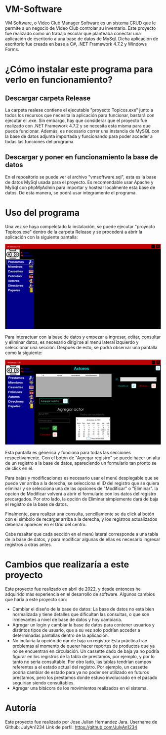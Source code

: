 # VM-Software

VM Software, o Video Club Manager Software es un sistema CRUD que le permite a un negocio de Video Club controlar su inventario. Este proyecto fue realizado como un trabajo escolar que planteaba conectar una aplicación de escritorio a una base de datos de MySql. Dicha aplicación de escritorio fue creada en base a C#, .NET Framework 4.7.2 y Windows Forms.

# ¿Cómo instalar este programa para verlo en funcionamiento?
## Descargar carpeta Release

La carpeta realese contiene el ejecutable "proyecto Topicos.exe" junto a todos los recursos que necesita la aplicación para funcionar, bastará con ejecutar el .exe. Sin embargo, hay que considerar que el proyecto fue realizado con .NET Framework 4.7.2 y se necesita esta misma para que pueda funcionar. Además, es necesario correr una instancia de MySQL con la base de datos adjunta importada y funcionando para poder acceder a todas las funciones del programa.

## Descargar y poner en funcionamiento la base de datos
En el repositorio se puede ver el archivo "vmsoftware.sql", esta es la base de datos MySql usada para el proyecto. Es recomendable usar Apache y MySql con phpMyAdmin para importar y hostear localmente esta base de datos. De esta manera, se podrá usar integramente el programa.

# Uso del programa
Una vez se haya compeletado la instalación, se puede ejecutar "proyecto Topicos.exe" dentro de la carpeta Release y se procederá a abrir la aplicación con la siguiente pantalla:

<p align="center">
  <img src="/ImagenesReadme/Principal.png" alt="Pantalla principal">
</p>

Para interactuar con la base de datos y empezar a ingresar, editar, consultar y eliminar datos, es necesario dirigirse al menú lateral izquierdo y seleccionar una sección. Después de esto, se podrá observar una pantalla como la siguiente:

<p align="center">
  <img src="/ImagenesReadme/Registros.png" alt="Pantalla génerica de CRUD">
</p>

Esta pantalla es génerica y funciona para todas las secciones respectivamente. Con el botón de "Agregar registro" se puede hacer un alta de un registro a la base de datos, apareciendo un formulario tan pronto se de click en él. 

Para bajas y modificaciones es necesario usar el menú desplegable que se puede ver arriba a la derecha, se selecciona el ID del registro que se quiera eliminar y se selecciona una de las opciones de "Modificar" o "Eliminar". la opcion de Modificar volverá a abrir el formulario con los datos del registro precargados. Por otro lado, la opción de Eliminar simplemente dará de baja el registro de la base de datos.

Finalmente, para realizar una consulta, sencillamente se da click al botón con el simbolo de recargar arriba a la derecha, y los registros actualizados deberían aparecer en el Grid del centro.

Cabe resaltar que cada sección en el menú lateral corresponde a una tabla de la base de datos, y para modificar algunas de ellas es necesario ingresar registros a otras antes.

# Cambios que realizaría a este proyecto
Este proyecto fue realizado en abril de 2022, y desde entonces he adquirido más experiencia en el desarrollo de software. Algunos cambios que haría a este proyecto son:
- Cambiar el diseño de la base de datos: La base de datos no está bien normalizada y tiene detalles que dificultan las consultas, o que son irrelevantes a nivel de base de datos y hoy cambiaría.
- Agregar un login y cambiar la base de datos para contener usuarios y distintos tipos de usuario, que a su vez solo podrían acceder a determinadas pantallas dentro de la aplicación.
- No incluiría la opción de dar de baja un registro: Esta práctica trae problemas al momento de querer hacer reportes de productos que ya no se encuentran en circulación. Un cassette dado de baja ya no podría figurar en los registros de la tabla de prestamos, por ejemplo, y por lo tanto no sería consultable. Por otro lado, las tablas tendrían campos referentes a el estado actual del registro. Por ejemplo, un cassette podría cambiar de estado para ya no poder ser utilizado en futuros prestamos, pero los prestamos donde estuvo involucrado en el pasado seguirían siendo consultables.
- Agregar una bitácora de los movimientos realizados en el sistema.

# Autoría
Este proyecto fue realizado por Jose Julian Hernandez Jara.
Username de Github: JulyAn1234
Link de perfil: https://github.com/JulyAn1234
